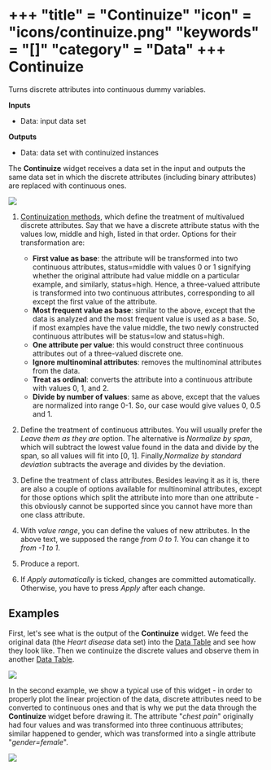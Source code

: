 +++
"title" = "Continuize"
"icon" = "icons/continuize.png"
"keywords" = "[]"
"category" = "Data"
+++
Continuize
==========

Turns discrete attributes into continuous dummy variables.

**Inputs**

- Data: input data set

**Outputs**

- Data: data set with continuized instances

The **Continuize** widget receives a data set in the input and outputs the same data set in which the discrete attributes (including binary attributes) are replaced with continuous ones.

![](/images/Continuize-stamped.png)

1. [Continuization methods](https://en.wikipedia.org/wiki/Continuity_correction), which define the treatment of multivalued discrete attributes. Say that we have a discrete attribute status with the values low, middle and high, listed in that order. Options for their transformation are:

   - **First value as base**: the attribute will be transformed into two continuous attributes, status=middle with values 0 or 1 signifying whether the original attribute had value middle on a particular example, and similarly, status=high. Hence, a three-valued attribute is transformed into two continuous attributes, corresponding to all except the first value of the attribute.
   - **Most frequent value as base**: similar to the above, except that the data is analyzed and the most frequent value is used as a base. So, if most examples have the value middle, the two newly constructed continuous attributes will be status=low and status=high.
   - **One attribute per value**: this would construct three continuous attributes out of a three-valued discrete one.
   - **Ignore multinominal attributes**: removes the multinominal attributes from the data.
   - **Treat as ordinal**: converts the attribute into a continuous attribute with values 0, 1, and 2.
   - **Divide by number of values**: same as above, except that the values are normalized into range 0-1. So, our case would give values 0, 0.5 and 1.

2. Define the treatment of continuous attributes. You will usually prefer the *Leave them as they are* option. The alternative is *Normalize by span*, which will subtract the lowest value found in the data and divide by the span, so all values will fit into [0, 1]. Finally,*Normalize by standard deviation* subtracts the average and divides by the deviation.
3. Define the treatment of class attributes. Besides leaving it as it is, there are also a couple of options available for multinominal attributes, except for those options which split the attribute into more than one attribute - this obviously cannot be supported since you cannot have more than one class attribute.
4. With *value range*, you can define the values of new attributes. In the above text, we supposed the range *from 0 to 1*. You can change it to *from -1 to 1*.
5. Produce a report.
6. If *Apply automatically* is ticked, changes are committed automatically. Otherwise, you have to press *Apply* after each change.

Examples
--------

First, let's see what is the output of the **Continuize** widget. We feed the original data (the *Heart disease* data set) into the [Data Table](../data/datatable) and see how they look like. Then we continuize the discrete values and observe them in another [Data Table](../data/datatable).

![](/images/Continuize-Example1.png)

In the second example, we show a typical use of this widget - in order to properly plot the linear projection of the data, discrete attributes need to be converted to continuous ones and that is why we put the data through the **Continuize** widget before drawing it. The attribute "*chest pain*" originally had four values and was transformed into three continuous attributes; similar happened to gender, which was transformed into a single attribute "*gender=female*".

![](/images/Continuize-Example2.png)
